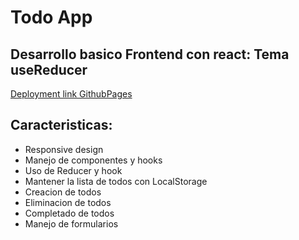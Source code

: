 # Todo App

## Desarrollo basico Frontend con react: Tema useReducer
[Deployment link GithubPages](https://m0n00s.github.io/TodoApp/)

## Caracteristicas:

- Responsive design
- Manejo de componentes y hooks
- Uso de Reducer y hook 
- Mantener la lista de todos con LocalStorage
- Creacion de todos
- Eliminacion de todos
- Completado de todos
- Manejo de formularios

